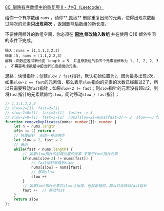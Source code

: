 [80. 删除有序数组中的重复项 II - 力扣（Leetcode）](https://leetcode.cn/problems/remove-duplicates-from-sorted-array-ii/description/)

给你一个有序数组 `nums` ，请你**[ 原地](http://baike.baidu.com/item/原地算法)** 删除重复出现的元素，使得出现次数超过两次的元素**只出现两次** ，返回删除后数组的新长度。

不要使用额外的数组空间，你必须在 **[原地 ](https://baike.baidu.com/item/原地算法)修改输入数组** 并在使用 O(1) 额外空间的条件下完成。

```
输入：nums = [1,1,1,2,2,3]
输出：5, nums = [1,1,2,2,3]
解释：函数应返回新长度 length = 5, 并且原数组的前五个元素被修改为 1, 1, 2, 2, 3 。 不需要考虑数组中超出新长度后面的元素。
```

思路：快慢指针；创建`slow / fast`指针，默认初始位置为`2`，因为最多出现`2`次，如果`slow-2 == fast`的元素值，那么表示`slow`指向的元素的次数已经超过2了，所以只需要移动`fast`指针；如果`slow-2 != fast`；则`slow`指针的元素没有超过2，则将`fast`指针的元素赋值给`slow`，同时移动`slow / fast`指针；

```typescript
// 1,1,1,2,2,3
// slow=2=[1]  fast=2=[1]
// slow-2=0=[1]  fast=2=[1]  fast++ -> 3
// slow-2=0=[1]  fast=3=[2]  nums[slow=2]=nums[fast=3]-> 2  slow++=3 fast++=4
function removeDuplicates(nums: number[]): number {
    let n = nums.length
    if(n <= 2) return n
    // 快慢指针  先统一移动两步
    let slow = 2, fast = 2
    // 遍历
    while(fast < nums.length) {
        // 如果slow指针的前两位置的元素 不等于fast指针元素
        if(nums[slow-2] != nums[fast]) {
            // fast指针赋值到slow
            nums[slow] = nums[fast]
            // 移动slow
            slow ++
        }
        // 如果fast指针元素在slow-2出现，也就是相同，那么只会移动fast指针
        fast ++  // 移动fast
    }
    return slow
};
```

